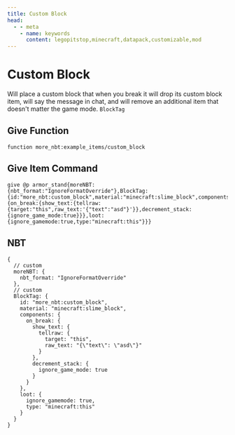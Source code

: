 ```yaml
---
title: Custom Block
head:
  - - meta
    - name: keywords
      content: legopitstop,minecraft,datapack,customizable,mod
---
```


# Custom Block

Will place a custom block that when you break it will drop its custom block item, will say the message in chat, and will remove an additional item that doesn't matter the game mode. `BlockTag`

## Give Function

```
function more_nbt:example_items/custom_block
```

## Give Item Command

```
give @p armor_stand{moreNBT:{nbt_format:"IgnoreFormatOverride"},BlockTag:{id:"more_nbt:custom_block",material:"minecraft:slime_block",components:{on_break:{show_text:{tellraw:{target:"this",raw_text:'{"text":"asd"}'}},decrement_stack:{ignore_game_mode:true}}},loot:{ignore_gamemode:true,type:"minecraft:this"}}}
```

## NBT

```snbt
{
  // custom
  moreNBT: {
    nbt_format: "IgnoreFormatOverride"
  },
  // custom
  BlockTag: {
    id: "more_nbt:custom_block",
    material: "minecraft:slime_block",
    components: {
      on_break: {
        show_text: {
          tellraw: {
            target: "this",
            raw_text: "{\"text\": \"asd\"}"
          }
        },
        decrement_stack: {
          ignore_game_mode: true
        }
      }
    },
    loot: {
      ignore_gamemode: true,
      type: "minecraft:this"
    }
  }
}
```
